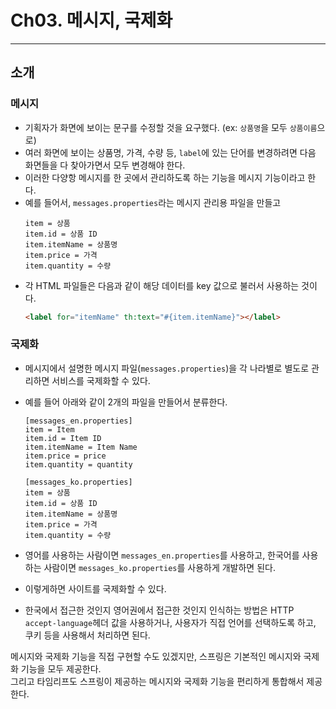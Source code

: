 # Ch03. 메시지, 국제화

---
## 소개

### 메시지
- 기획자가 화면에 보이는 문구를 수정할 것을 요구했다. (ex: `상품명`을 모두 `상품이름`으로)
- 여러 화면에 보이는 상품명, 가격, 수량 등, `label`에 있는 단어를 변경하려면 다음 화면들을 다 찾아가면서 모두 변경해야 한다.
- 이러한 다양항 메시지를 한 곳에서 관리하도록 하는 기능을 메시지 기능이라고 한다.
- 예를 들어서, `messages.properties`라는 메시지 관리용 파일을 만들고
    ```text
    item = 상품
    item.id = 상품 ID
    item.itemName = 상품명
    item.price = 가격
    item.quantity = 수량
    ```
- 각 HTML 파일들은 다음과 같이 해당 데이터를 key 값으로 불러서 사용하는 것이다.
    ```html
    <label for="itemName" th:text="#{item.itemName}"></label>
    ```

### 국제화
- 메시지에서 설명한 메시지 파일(`messages.properties`)을 각 나라별로 별도로 관리하면 서비스를 국제화할 수 있다.
- 예를 들어 아래와 같이 2개의 파일을 만들어서 분류한다.
    ```text
    [messages_en.properties]
    item = Item
    item.id = Item ID
    item.itemName = Item Name
    item.price = price
    item.quantity = quantity
    ```
      
    ```text
    [messages_ko.properties]
    item = 상품
    item.id = 상품 ID
    item.itemName = 상품명
    item.price = 가격
    item.quantity = 수량    
    ```
- 영어를 사용하는 사람이면 `messages_en.properties`를 사용하고,
한국어를 사용하는 사람이면 `messages_ko.properties`를 사용하게 개발하면 된다.
- 이렇게하면 사이트를 국제화할 수 있다.
- 한국에서 접근한 것인지 영어권에서 접근한 것인지 인식하는 방법은 HTTP `accept-language`헤더 값을 사용하거나, 
사용자가 직접 언어를 선택하도록 하고, 쿠키 등을 사용해서 처리하면 된다.

메시지와 국제화 기능을 직접 구현할 수도 있겠지만, 스프링은 기본적인 메시지와 국제화 기능을 모두 제공한다.  
그리고 타임리프도 스프링이 제공하는 메시지와 국제화 기능을 편리하게 통합해서 제공한다.
